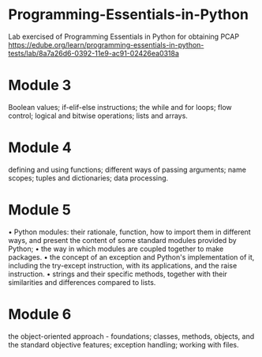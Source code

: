 # Programming-Essentials-in-Python
Lab exercised of Programming Essentials in Python for obtaining PCAP
https://edube.org/learn/programming-essentials-in-python-tests/lab/8a7a26d6-0392-11e9-ac91-02426ea0318a

# Module 3
Boolean values;
if-elif-else instructions;
the while and for loops;
flow control;
logical and bitwise operations;
lists and arrays.

# Module 4
defining and using functions;
different ways of passing arguments;
name scopes;
tuples and dictionaries;
data processing.

# Module 5
•	Python modules: their rationale, function, how to import them in different ways, and present the content of some standard modules provided by Python;
•	the way in which modules are coupled together to make packages.
•	the concept of an exception and Python's implementation of it, including the try-except instruction, with its applications, and the raise instruction.
•	strings and their specific methods, together with their similarities and differences compared to lists.

# Module 6
the object-oriented approach - foundations;
classes, methods, objects, and the standard objective features;
exception handling;
working with files.